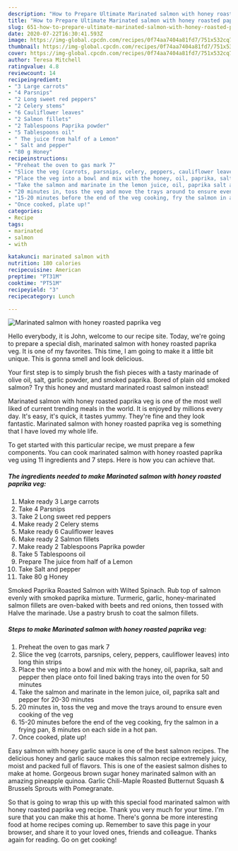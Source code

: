 ```yaml
---
description: "How to Prepare Ultimate Marinated salmon with honey roasted paprika veg"
title: "How to Prepare Ultimate Marinated salmon with honey roasted paprika veg"
slug: 651-how-to-prepare-ultimate-marinated-salmon-with-honey-roasted-paprika-veg
date: 2020-07-22T16:30:41.593Z
image: https://img-global.cpcdn.com/recipes/0f74aa7404a81fd7/751x532cq70/marinated-salmon-with-honey-roasted-paprika-veg-recipe-main-photo.jpg
thumbnail: https://img-global.cpcdn.com/recipes/0f74aa7404a81fd7/751x532cq70/marinated-salmon-with-honey-roasted-paprika-veg-recipe-main-photo.jpg
cover: https://img-global.cpcdn.com/recipes/0f74aa7404a81fd7/751x532cq70/marinated-salmon-with-honey-roasted-paprika-veg-recipe-main-photo.jpg
author: Teresa Mitchell
ratingvalue: 4.8
reviewcount: 14
recipeingredient:
- "3 Large carrots"
- "4 Parsnips"
- "2 Long sweet red peppers"
- "2 Celery stems"
- "6 Cauliflower leaves"
- "2 Salmon fillets"
- "2 Tablespoons Paprika powder"
- "5 Tablespoons oil"
- " The juice from half of a Lemon"
- " Salt and pepper"
- "80 g Honey"
recipeinstructions:
- "Preheat the oven to gas mark 7"
- "Slice the veg (carrots, parsnips, celery, peppers, cauliflower leaves) into long thin strips"
- "Place the veg into a bowl and mix with the honey, oil, paprika, salt and pepper then place onto foil lined baking trays into the oven for 50 minutes"
- "Take the salmon and marinate in the lemon juice, oil, paprika salt and pepper for 20-30 minutes"
- "20 minutes in, toss the veg and move the trays around to ensure even cooking of the veg"
- "15-20 minutes before the end of the veg cooking, fry the salmon in a frying pan, 8 minutes on each side in a hot pan."
- "Once cooked, plate up!"
categories:
- Recipe
tags:
- marinated
- salmon
- with

katakunci: marinated salmon with 
nutrition: 180 calories
recipecuisine: American
preptime: "PT31M"
cooktime: "PT51M"
recipeyield: "3"
recipecategory: Lunch

---
```



![Marinated salmon with honey roasted paprika veg](https://img-global.cpcdn.com/recipes/0f74aa7404a81fd7/751x532cq70/marinated-salmon-with-honey-roasted-paprika-veg-recipe-main-photo.jpg)

Hello everybody, it is John, welcome to our recipe site. Today, we're going to prepare a special dish, marinated salmon with honey roasted paprika veg. It is one of my favorites. This time, I am going to make it a little bit unique. This is gonna smell and look delicious.

Your first step is to simply brush the fish pieces with a tasty marinade of olive oil, salt, garlic powder, and smoked paprika. Bored of plain old smoked salmon? Try this honey and mustard marinated roast salmon instead!

Marinated salmon with honey roasted paprika veg is one of the most well liked of current trending meals in the world. It is enjoyed by millions every day. It's easy, it's quick, it tastes yummy. They're fine and they look fantastic. Marinated salmon with honey roasted paprika veg is something that I have loved my whole life.


To get started with this particular recipe, we must prepare a few components. You can cook marinated salmon with honey roasted paprika veg using 11 ingredients and 7 steps. Here is how you can achieve that.

<!--inarticleads1-->

##### The ingredients needed to make Marinated salmon with honey roasted paprika veg:

1. Make ready 3 Large carrots
1. Take 4 Parsnips
1. Take 2 Long sweet red peppers
1. Make ready 2 Celery stems
1. Make ready 6 Cauliflower leaves
1. Make ready 2 Salmon fillets
1. Make ready 2 Tablespoons Paprika powder
1. Take 5 Tablespoons oil
1. Prepare  The juice from half of a Lemon
1. Take  Salt and pepper
1. Take 80 g Honey


Smoked Paprika Roasted Salmon with Wilted Spinach. Rub top of salmon evenly with smoked paprika mixture. Turmeric, garlic, honey-marinated salmon fillets are oven-baked with beets and red onions, then tossed with Halve the marinade. Use a pastry brush to coat the salmon fillets. 

<!--inarticleads2-->

##### Steps to make Marinated salmon with honey roasted paprika veg:

1. Preheat the oven to gas mark 7
1. Slice the veg (carrots, parsnips, celery, peppers, cauliflower leaves) into long thin strips
1. Place the veg into a bowl and mix with the honey, oil, paprika, salt and pepper then place onto foil lined baking trays into the oven for 50 minutes
1. Take the salmon and marinate in the lemon juice, oil, paprika salt and pepper for 20-30 minutes
1. 20 minutes in, toss the veg and move the trays around to ensure even cooking of the veg
1. 15-20 minutes before the end of the veg cooking, fry the salmon in a frying pan, 8 minutes on each side in a hot pan.
1. Once cooked, plate up!


Easy salmon with honey garlic sauce is one of the best salmon recipes. The delicious honey and garlic sauce makes this salmon recipe extremely juicy, moist and packed full of flavors. This is one of the easiest salmon dishes to make at home. Gorgeous brown sugar honey marinated salmon with an amazing pineapple quinoa. Garlic Chili-Maple Roasted Butternut Squash &amp; Brussels Sprouts with Pomegranate. 

So that is going to wrap this up with this special food marinated salmon with honey roasted paprika veg recipe. Thank you very much for your time. I'm sure that you can make this at home. There's gonna be more interesting food at home recipes coming up. Remember to save this page in your browser, and share it to your loved ones, friends and colleague. Thanks again for reading. Go on get cooking!
